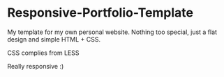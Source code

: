Responsive-Portfolio-Template
=============================
My template for my own personal website. Nothing too special, just a flat design and simple HTML + CSS.

CSS complies from LESS

Really responsive :)
